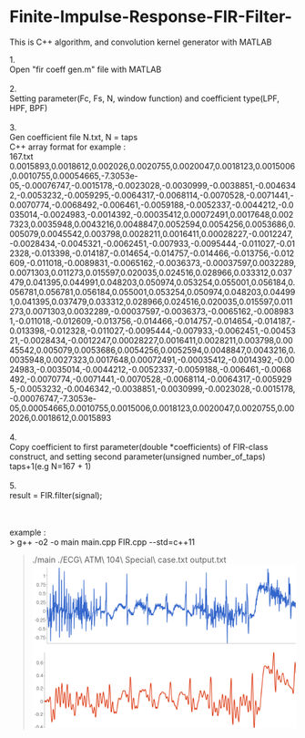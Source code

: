 # Finite-Impulse-Response-FIR-Filter-
This is C++ algorithm, and convolution kernel generator with MATLAB

1.</br>
Open "fir coeff gen.m" file with MATLAB</br>
</br>
2.</br>
Setting parameter(Fc, Fs, N, window function) and coefficient type(LPF, HPF, BPF)</br>
</br>
3.</br>
Gen coefficient file N.txt, N = taps</br> 
C++ array format for example : </br>
167.txt</br>
0.0015893,0.0018612,0.002026,0.0020755,0.0020047,0.0018123,0.0015006,0.0010755,0.00054665,-7.3053e-05,-0.00076747,-0.0015178,-0.0023028,-0.0030999,-0.0038851,-0.0046342,-0.0053232,-0.0059295,-0.0064317,-0.0068114,-0.0070528,-0.0071441,-0.0070774,-0.0068492,-0.006461,-0.0059188,-0.0052337,-0.0044212,-0.0035014,-0.0024983,-0.0014392,-0.00035412,0.00072491,0.0017648,0.0027323,0.0035948,0.0043216,0.0048847,0.0052594,0.0054256,0.0053686,0.005079,0.0045542,0.003798,0.0028211,0.0016411,0.00028227,-0.0012247,-0.0028434,-0.0045321,-0.0062451,-0.007933,-0.0095444,-0.011027,-0.012328,-0.013398,-0.014187,-0.014654,-0.014757,-0.014466,-0.013756,-0.012609,-0.011018,-0.0089831,-0.0065162,-0.0036373,-0.00037597,0.0032289,0.0071303,0.011273,0.015597,0.020035,0.024516,0.028966,0.033312,0.037479,0.041395,0.044991,0.048203,0.050974,0.053254,0.055001,0.056184,0.056781,0.056781,0.056184,0.055001,0.053254,0.050974,0.048203,0.044991,0.041395,0.037479,0.033312,0.028966,0.024516,0.020035,0.015597,0.011273,0.0071303,0.0032289,-0.00037597,-0.0036373,-0.0065162,-0.0089831,-0.011018,-0.012609,-0.013756,-0.014466,-0.014757,-0.014654,-0.014187,-0.013398,-0.012328,-0.011027,-0.0095444,-0.007933,-0.0062451,-0.0045321,-0.0028434,-0.0012247,0.00028227,0.0016411,0.0028211,0.003798,0.0045542,0.005079,0.0053686,0.0054256,0.0052594,0.0048847,0.0043216,0.0035948,0.0027323,0.0017648,0.00072491,-0.00035412,-0.0014392,-0.0024983,-0.0035014,-0.0044212,-0.0052337,-0.0059188,-0.006461,-0.0068492,-0.0070774,-0.0071441,-0.0070528,-0.0068114,-0.0064317,-0.0059295,-0.0053232,-0.0046342,-0.0038851,-0.0030999,-0.0023028,-0.0015178,-0.00076747,-7.3053e-05,0.00054665,0.0010755,0.0015006,0.0018123,0.0020047,0.0020755,0.002026,0.0018612,0.0015893
</br></br>
4.</br>
Copy coefficient to first parameter(double *coefficients) of FIR-class construct, and setting second parameter(unsigned number_of_taps) taps+1(e.g N=167 + 1)</br>
</br>
5.</br>
result = FIR.filter(signal);</br>

</br>
</br>
example : </br>
> g++ -o2 -o main main.cpp FIR.cpp --std=c++11</br>

> ./main ./ECG\ ATM\ 104\ Special\ case.txt  output.txt</br>
![alt text](https://github.com/GCY/Finite-Impulse-Response-FIR-Filter-/blob/master/CPP%20FIR%20Algorithm/result.png?raw=true)
